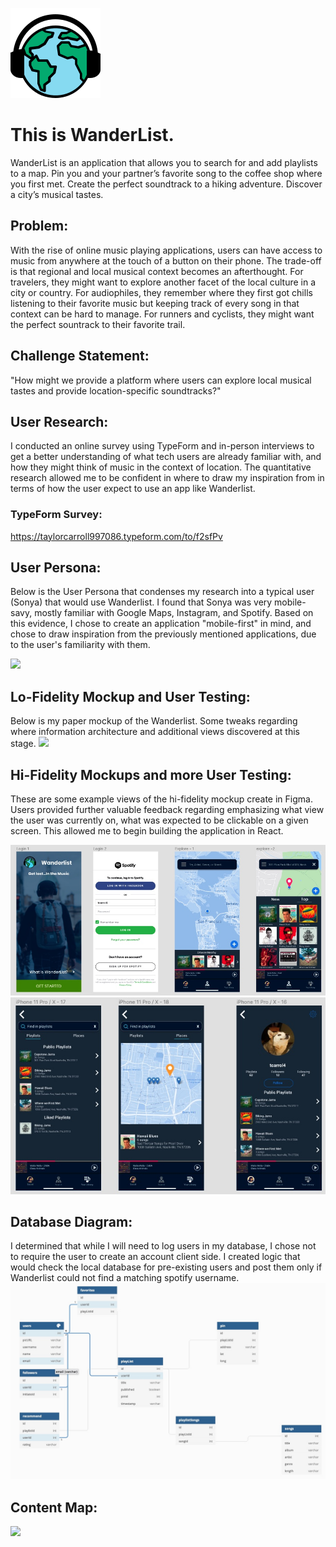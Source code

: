 ![](public/images/logo.svg)
# This is WanderList.

WanderList is an application that allows you to search for and add playlists to a map.
Pin you and your partner’s favorite song to the coffee shop where you first met.
Create the perfect soundtrack to a hiking adventure.
Discover a city’s musical tastes.

## Problem:

With the rise of online music playing applications, users can have access to music from anywhere at the touch of a button on their phone. The trade-off is that regional and local musical context becomes an afterthought. For travelers, they might want to explore another facet of the local culture in a city or country. For audiophiles, they remember where they first got chills listening to their favorite music but keeping track of every song in that context can be hard to manage. For runners and cyclists, they might want the perfect sountrack to their favorite trail.

## Challenge Statement:

"How might we provide a platform where users can explore local musical tastes and provide location-specific soundtracks?"

## User Research:

I conducted an online survey using TypeForm and in-person interviews to get a better understanding of what tech users are already familiar with, and how they might think of music in the context of location. The quantitative research allowed me to be confident in where to draw my inspiration from in terms of how the user expect to use an app like Wanderlist.

### TypeForm Survey:
https://taylorcarroll997086.typeform.com/to/f2sfPv

## User Persona:

Below is the User Persona that condenses my research into a typical user (Sonya) that would use Wanderlist. I found that Sonya was very mobile-savy, mostly familiar with Google Maps, Instagram, and Spotify. Based on this evidence, I chose to create an application "mobile-first" in mind, and chose to draw inspiration from the previously mentioned applications, due to the user's familiarity with them.

![](RM-Images/Wanderlist-Persona.png)

## Lo-Fidelity Mockup and User Testing:

Below is my paper mockup of the Wanderlist. Some tweaks regarding where information architecture and additional views discovered at this stage.
![](RM-Images/lo-fi-1.png)

## Hi-Fidelity Mockups and more User Testing:

These are some example views of the hi-fidelity mockup create in Figma. Users provided further valuable feedback regarding emphasizing what view the user was currently on, what was expected to be clickable on a given screen. This allowed me to begin building the application in React.

![](RM-Images/figma-1.jpg)
![](RM-Images/figma-2.jpg)

## Database Diagram:

I determined that while I will need to log users in my database, I chose not to require the user to create an account client side. I created logic that would check the local database for pre-existing users and post them only if Wanderlist could not find a matching spotify username.
![](RM-Images/dbdiagram.jpg)

## Content Map:

![](RM-Images/content-map.png)


